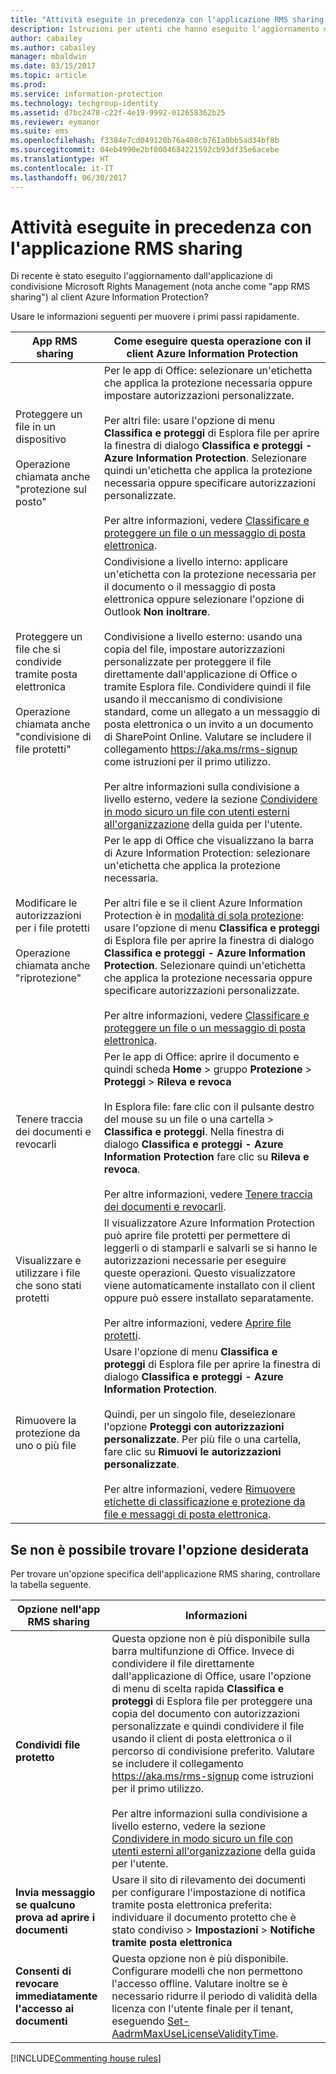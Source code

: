 ```yaml
---
title: "Attività eseguite in precedenza con l'applicazione RMS sharing - AIP"
description: Istruzioni per utenti che hanno eseguito l'aggiornamento dall'applicazione RMS sharing al client Azure Information Protection.
author: cabailey
ms.author: cabailey
manager: mbaldwin
ms.date: 03/15/2017
ms.topic: article
ms.prod: 
ms.service: information-protection
ms.technology: techgroup-identity
ms.assetid: d7bc2478-c22f-4e19-9992-012658362b25
ms.reviewer: eymanor
ms.suite: ems
ms.openlocfilehash: f3384e7cd049120b76a408cb761a0bb5ad34bf8b
ms.sourcegitcommit: 04eb4990e2bf0004684221592cb93df35e6acebe
ms.translationtype: HT
ms.contentlocale: it-IT
ms.lasthandoff: 06/30/2017
---
```

# <a name="tasks-that-you-used-to-do-with-the-rms-sharing-application"></a>Attività eseguite in precedenza con l'applicazione RMS sharing

Di recente è stato eseguito l'aggiornamento dall'applicazione di condivisione Microsoft Rights Management (nota anche come "app RMS sharing") al client Azure Information Protection? 

Usare le informazioni seguenti per muovere i primi passi rapidamente.

|App RMS sharing|Come eseguire questa operazione con il client Azure Information Protection
|-----------|--------------------|
|Proteggere un file in un dispositivo <br /><br />Operazione chiamata anche "protezione sul posto"|Per le app di Office: selezionare un'etichetta che applica la protezione necessaria oppure impostare autorizzazioni personalizzate.<br /><br />Per altri file: usare l'opzione di menu **Classifica e proteggi** di Esplora file per aprire la finestra di dialogo **Classifica e proteggi - Azure Information Protection**. Selezionare quindi un'etichetta che applica la protezione necessaria oppure specificare autorizzazioni personalizzate. <br /><br />Per altre informazioni, vedere [Classificare e proteggere un file o un messaggio di posta elettronica](client-classify-protect.md).
|Proteggere un file che si condivide tramite posta elettronica <br /><br />Operazione chiamata anche "condivisione di file protetti"|Condivisione a livello interno: applicare un'etichetta con la protezione necessaria per il documento o il messaggio di posta elettronica oppure selezionare l'opzione di Outlook **Non inoltrare**. <br /><br /> Condivisione a livello esterno: usando una copia del file, impostare autorizzazioni personalizzate per proteggere il file direttamente dall'applicazione di Office o tramite Esplora file. Condividere quindi il file usando il meccanismo di condivisione standard, come un allegato a un messaggio di posta elettronica o un invito a un documento di SharePoint Online. Valutare se includere il collegamento https://aka.ms/rms-signup come istruzioni per il primo utilizzo. <br /><br />Per altre informazioni sulla condivisione a livello esterno, vedere la sezione [Condividere in modo sicuro un file con utenti esterni all'organizzazione](client-classify-protect.md#safely-share-a-file-with-people-outside-your-organization) della guida per l'utente.
|Modificare le autorizzazioni per i file protetti <br /><br />Operazione chiamata anche "riprotezione"|Per le app di Office che visualizzano la barra di Azure Information Protection: selezionare un'etichetta che applica la protezione necessaria.<br /><br />Per altri file e se il client Azure Information Protection è in [modalità di sola protezione](client-protection-only-mode.md): usare l'opzione di menu **Classifica e proteggi** di Esplora file per aprire la finestra di dialogo **Classifica e proteggi - Azure Information Protection**. Selezionare quindi un'etichetta che applica la protezione necessaria oppure specificare autorizzazioni personalizzate.<br /><br />Per altre informazioni, vedere [Classificare e proteggere un file o un messaggio di posta elettronica](client-classify-protect.md).
|Tenere traccia dei documenti e revocarli|Per le app di Office: aprire il documento e quindi scheda **Home** > gruppo **Protezione** > **Proteggi** > **Rileva e revoca**<br /><br />In Esplora file: fare clic con il pulsante destro del mouse su un file o una cartella > **Classifica e proteggi**. Nella finestra di dialogo **Classifica e proteggi - Azure Information Protection** fare clic su **Rileva e revoca**. <br /><br />Per altre informazioni, vedere [Tenere traccia dei documenti e revocarli](client-track-revoke.md).
|Visualizzare e utilizzare i file che sono stati protetti|Il visualizzatore Azure Information Protection può aprire file protetti per permettere di leggerli o di stamparli e salvarli se si hanno le autorizzazioni necessarie per eseguire queste operazioni. Questo visualizzatore viene automaticamente installato con il client oppure può essere installato separatamente.<br /><br />Per altre informazioni, vedere [Aprire file protetti](client-view-use-files.md).
|Rimuovere la protezione da uno o più file|Usare l'opzione di menu **Classifica e proteggi** di Esplora file per aprire la finestra di dialogo **Classifica e proteggi - Azure Information Protection**. <br /><br />Quindi, per un singolo file, deselezionare l'opzione **Proteggi con autorizzazioni personalizzate**. Per più file o una cartella, fare clic su **Rimuovi le autorizzazioni personalizzate**.<br /><br />Per altre informazioni, vedere [Rimuovere etichette di classificazione e protezione da file e messaggi di posta elettronica](client-remove-label-protection.md).|

## <a name="cant-find-the-option-youre-looking-for"></a>Se non è possibile trovare l'opzione desiderata

Per trovare un'opzione specifica dell'applicazione RMS sharing, controllare la tabella seguente.

|Opzione nell'app RMS sharing|Informazioni
|-----------|--------------------|
|**Condividi file protetto**|Questa opzione non è più disponibile sulla barra multifunzione di Office. Invece di condividere il file direttamente dall'applicazione di Office, usare l'opzione di menu di scelta rapida **Classifica e proteggi** di Esplora file per proteggere una copia del documento con autorizzazioni personalizzate e quindi condividere il file usando il client di posta elettronica o il percorso di condivisione preferito. Valutare se includere il collegamento https://aka.ms/rms-signup come istruzioni per il primo utilizzo. <br /><br />Per altre informazioni sulla condivisione a livello esterno, vedere la sezione [Condividere in modo sicuro un file con utenti esterni all'organizzazione](#safely-share-a-file-with-people-outside-your-organization) della guida per l'utente.
|**Invia messaggio se qualcuno prova ad aprire i documenti**|Usare il sito di rilevamento dei documenti per configurare l'impostazione di notifica tramite posta elettronica preferita: individuare il documento protetto che è stato condiviso > **Impostazioni** > **Notifiche tramite posta elettronica**
|**Consenti di revocare immediatamente l'accesso ai documenti**|Questa opzione non è più disponibile. Configurare modelli che non permettono l'accesso offline. Valutare inoltre se è necessario ridurre il periodo di validità della licenza con l'utente finale per il tenant, eseguendo [Set-AadrmMaxUseLicenseValidityTime](/powershell/aadrm/vlatest/set-aadrmmaxuselicensevaliditytime).







[!INCLUDE[Commenting house rules](../includes/houserules.md)]  
